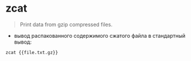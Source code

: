 # zcat

> Print data from gzip compressed files.

- вывод распакованного содержимого сжатого файла в стандартный вывод:

`zcat {{file.txt.gz}}`
